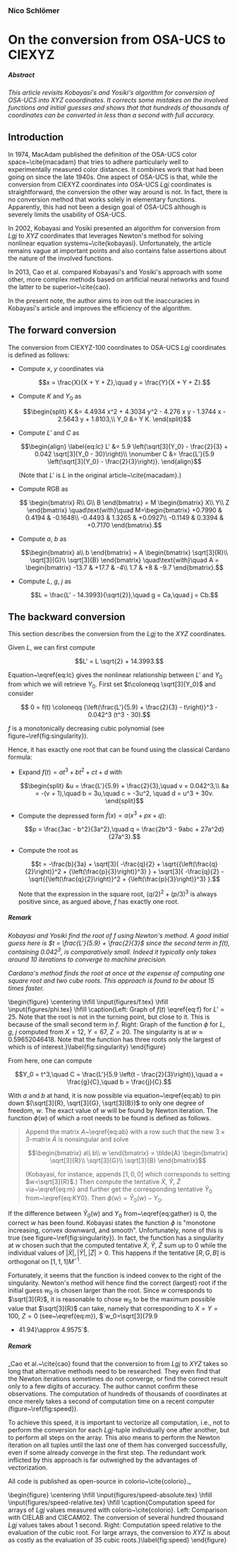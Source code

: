 ### Nico Schlömer

# On the conversion from OSA-UCS to CIEXYZ

##### Abstract

_This article revisits Kobayasi's and Yosiki's algorithm for conversion of
OSA-UCS into XYZ cooordinates. It corrects some mistakes on the involved
functions and initial guesses and shows that that hundreds of thousands of
coordinates can be converted in less than a second with full accuracy._

## Introduction

In 1974, MacAdam published the definition of the OSA-UCS color
space~\cite{macadam} that tries to adhere particularly well to experimentally
measured color distances. It combines work that had been going on since the
late 1940s. One aspect of OSA-UCS is that, while the conversion from CIEXYZ
coordinates into OSA-UCS $`Lgj`$ coordinates is straightforward, the conversion
the other way around is not. In fact, there is no conversion method that works
solely in elementary functions. Apparently, this had not been a design goal of
OSA-UCS although is severely limits the usability of OSA-UCS.

In 2002, Kobayasi and Yosiki presented an algorithm for conversion from $`Lgj`$
to $`XYZ`$ coordinates that leverages Newton's method for solving nonlinear
equation systems~\cite{kobayasi}. Unfortunately, the article remains vague at
important points and also contains false assertions about the nature of the
involved functions.

In 2013, Cao et al. compared Kobayasi's and Yosiki's approach with some other,
more complex methods based on artificial neural networks and found the latter
to be superior~\cite{cao}.

In the present note, the author aims to iron out the inaccuracies in Kobayasi's article
and improves the efficiency of the algorithm.

## The forward conversion

The conversion from CIEXYZ-100 coordinates to OSA-UCS $`Lgj`$ coordinates is
defined as follows:

- Compute $`x`$, $`y`$ coordinates via
  ```math
  x = \frac{X}{X + Y + Z},\quad y = \frac{Y}{X + Y + Z}.
  ```
- Compute $`K`$ and $`Y_0`$ as
  ```math
  \begin{split}
    K &= 4.4934 x^2 + 4.3034 y^2 - 4.276 x y - 1.3744 x - 2.5643 y + 1.8103,\\
    Y_0 &= Y K.
  \end{split}
  ```
- Compute $`L'`$ and $`C`$ as
  ```math
  \begin{align}
      \label{eq:lc}
      L' &= 5.9 \left(\sqrt[3]{Y_0} - \frac{2}{3} + 0.042 \sqrt[3]{Y_0 - 30}\right)\\
      \nonumber
      C &= \frac{L'}{5.9 \left(\sqrt[3]{Y_0} - \frac{2}{3}\right)}.
  \end{align}
  ```
  (Note that $`L'`$ is $`L`$ in the original article~\cite{macadam}.)

- Compute RGB as
  ```math
    \begin{bmatrix}
      R\\
      G\\
      B
    \end{bmatrix}
    =
    M
    \begin{bmatrix}
      X\\
      Y\\
      Z
    \end{bmatrix}
    \quad\text{with}\quad
    M=\begin{bmatrix}
      +0.7990 & 0.4194 & -0.1648\\
      -0.4493 & 1.3265 & +0.0927\\
      -0.1149 & 0.3394 & +0.7170
    \end{bmatrix}.
  ```

- Compute $`a`$, $`b`$ as
  ```math
  \begin{bmatrix}
    a\\
    b
  \end{bmatrix}
  =
  A
  \begin{bmatrix}
    \sqrt[3]{R}\\
    \sqrt[3]{G}\\
    \sqrt[3]{B}
  \end{bmatrix}
  \quad\text{with}\quad
  A = \begin{bmatrix}
    -13.7 & +17.7 & -4\\
    1.7 & +8 & -9.7
  \end{bmatrix}.
  ```
- Compute $`L`$, $`g`$, $`j`$ as
  ```math
  L = \frac{L' - 14.3993}{\sqrt{2}},\quad g = Ca,\quad j = Cb.
  ```

## The backward conversion

This section describes the conversion from the  $`Lgj`$ to the $`XYZ`$ coordinates.

Given $`L`$, we can first compute
```math
L' = L \sqrt{2} + 14.3993.
```
Equation~\eqref{eq:lc} gives the nonlinear relationship between $`L'`$ and $`Y_0`$ from
which we will retrieve $`Y_0`$. First set $`t\coloneqq \sqrt[3]{Y_0}`$ and consider
```math
  0 = f(t) \coloneqq {\left(\frac{L'}{5.9} + \frac{2}{3} - t\right)}^3 - 0.042^3 (t^3 - 30).
```
$`f`$ is a monotonically decreasing cubic polynomial (see figure~\ref{fig:singularity}).

Hence, it has exactly one root that can be found using the classical Cardano formula:

- Expand $`f(t) = at^3 + bt^2 + ct + d`$ with
  ```math
  \begin{split}
    &u = \frac{L'}{5.9} + \frac{2}{3},\quad v = 0.042^3,\\
    &a = -(v + 1),\quad  b = 3u,\quad  c = -3u^2, \quad d = u^3 + 30v.
  \end{split}
  ```

- Compute the depressed form $`\tilde{f}(x)=a(x^3 + px + q)`$:
  ```math
  p = \frac{3ac - b^2}{3a^2},\quad q = \frac{2b^3 - 9abc + 27a^2d}{27a^3}.
  ```

- Compute the root as
  ```math
  t = -\frac{b}{3a} + \sqrt[3]{
    -\frac{q}{2} + \sqrt{{\left(\frac{q}{2}\right)}^2 + {\left(\frac{p}{3}\right)}^3}
  }
  + \sqrt[3]{
    -\frac{q}{2} - \sqrt{{\left(\frac{q}{2}\right)}^2 + {\left(\frac{p}{3}\right)}^3}
  }.
  ```
  Note that the expression in the square root, $`{\left(q/2\right)}^2 +
  {\left(p/3\right)}^3`$ is always positive since, as argued above, $`f`$ has
  exactly one root.

##### Remark
_Kobayasi and Yosiki find the root of $`f`$ using Newton's method.  A good
initial guess here is $`t = \frac{L'}{5.9} + \frac{2}{3}`$ since the second
term in $`f(t)`$, containing $`0.042^3`$, is comparatively small. Indeed it
typically only takes around 10 iterations to converge to machine precision._

_Cardano's method finds the root at once at the expense of computing one square
root and two cube roots. This approach is found to be about 15 times faster._


\begin{figure}
  \centering
  \hfill
  \input{figures/f.tex}
  \hfill
  \input{figures/phi.tex}
  \hfill
  \caption{Left: Graph of $f(t)$ \eqref{eq:f} for $L'=25$. Note that the root is not in
  the turning point, but close to it. This is because of the small second term in $f$.
  Right: Graph of the function $\phi$ for $L$, $g$, $j$ computed from $X=12$, $Y=67$,
  $Z=20$. The singularity is at $w\approx 0.59652046418$.  Note that the function has
  three roots only the largest of which is of interest.}\label{fig:singularity}
\end{figure}

From here, one can compute
```math
Y_0 = t^3,\quad
C = \frac{L'}{5.9 \left(t - \frac{2}{3}\right)},\quad
a = \frac{g}{C},\quad
b = \frac{j}{C}.
```
With $`a`$ and $`b`$ at hand, it is now possible via equation~\eqref{eq:ab} to pin down
$`(\sqrt[3]{R}, \sqrt[3]{G}, \sqrt[3]{B})`$ to only one degree of freedom, $`w`$.
The exact value of $`w`$ will be found by Newton iteration. The function $`\phi(w)`$
of which a root needs to be found is defined as follows.

> Append the matrix $`A`$~\eqref{eq:ab} with a row such that the new $`3\times3`$-matrix
> $`\tilde{A}`$ is nonsingular and solve
> ```math
> \begin{bmatrix}
>   a\\
>   b\\
>   w
> \end{bmatrix}
> =
> \tilde{A}
> \begin{bmatrix}
>   \sqrt[3]{R}\\
>   \sqrt[3]{G}\\
>   \sqrt[3]{B}
> \end{bmatrix}
> ```
> (Kobayasi, for instance, appends $`[1, 0, 0]`$ which corresponds to setting
> $`w=\sqrt[3]{R}`$.) Then compute the tentative $`\tilde{X}`$, $`\tilde{Y}`$, $`\tilde{Z}`$
> via~\eqref{eq:m} and further get the corresponding tentative $`\tilde{Y}_0`$
> from~\eqref{eq:KY0}. Then $`\phi(w) = \tilde{Y}_0(w) - Y_0`$.

If the difference between $`\tilde{Y}_0(w)`$ and $`Y_0`$ from~\eqref{eq:gather}
is 0, the correct $`w`$ has been found.  Kobayasi states the function $`\phi`$
is "monotone increasing, convex downward, and smooth". Unfortunately, none of
this is true (see figure~\ref{fig:singularity}). In fact, the function has a
singularity at $`w`$ chosen such that the computed tentative $`\tilde{X}`$,
$`\tilde{Y}`$, $`\tilde{Z}`$ sum up to 0 while the individual values of
$`|\tilde{X}|, |\tilde{Y}|, |\tilde{Z}| > 0`$. This happens if the tentative
$`[R, G, B]`$ is orthogonal on $`[1,1,1] M^{-1}`$.

Fortunately, it seems that the function is indeed convex to the right of the
singularity.  Newton's method will hence find the correct (largest) root if the
initial guess $w_0$ is chosen larger than the root. Since $`w`$ corresponds to
$`\sqrt[3]{R}`$, it is reasonable to chose $`w_0`$ to be the maximum possible value
that $`\sqrt[3]{R}`$ can take, namely that corresponding to $`X=Y=100`$, $`Z=0`$
(see~\eqref{eq:m}), $`w_0=\sqrt[3]{79.9
+ 41.94}\approx 4.9575`$.

##### Remark
_Cao et al.~\cite{cao} found that the conversion to from $`Lgj`$ to $`XYZ`$ takes
so long that alternative methods need to be researched. They even find that the
Newton iterations sometimes do not converge, or find the correct result only to
a few digits of accuracy.  The author cannot confirm these observations. The
computation of hundreds of thousands of coordinates at once merely takes a
second of computation time on a recent computer (figure~\ref{fig:speed}).

To achieve this speed, it is important to vectorize all computation, i.e., not to
perform the conversion for each $`Lgj`$-tuple individually one after another, but to
perform all steps on the array. This also means to perform the Newton iteration on all
tuples until the last one of them has converged successfully, even if some already
converge in the first step. The redundant work inflicted by this approach is far
outweighed by the advantages of vectorization.

All code is published as open-source in colorio~\cite{colorio}._

\begin{figure}
  \centering
  \hfill
  \input{figures/speed-absolute.tex}
  \hfill
  \input{figures/speed-relative.tex}
  \hfill
  \caption{Computation speed for arrays of $Lgj$ values measured with
  colorio~\cite{colorio}. Left: Comparison with CIELAB and CIECAM02.
  The conversion of several hundred thousand $Lgj$ values takes about 1 second. Right:
  Computation speed relative to the evaluation of the cubic root. For large arrays, the
  conversion to $XYZ$ is about as costly as the evaluation of 35 cubic roots.}\label{fig:speed}
\end{figure}
